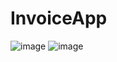 # InvoiceApp
![image](https://github.com/UtegenovChingis/InvoiceApp/assets/57715967/51d40468-a1ed-4898-8d14-02c6e2ecd6e4)
![image](https://github.com/UtegenovChingis/InvoiceApp/assets/57715967/ef4ba65d-5a5e-47cd-a091-01be101e389e)
